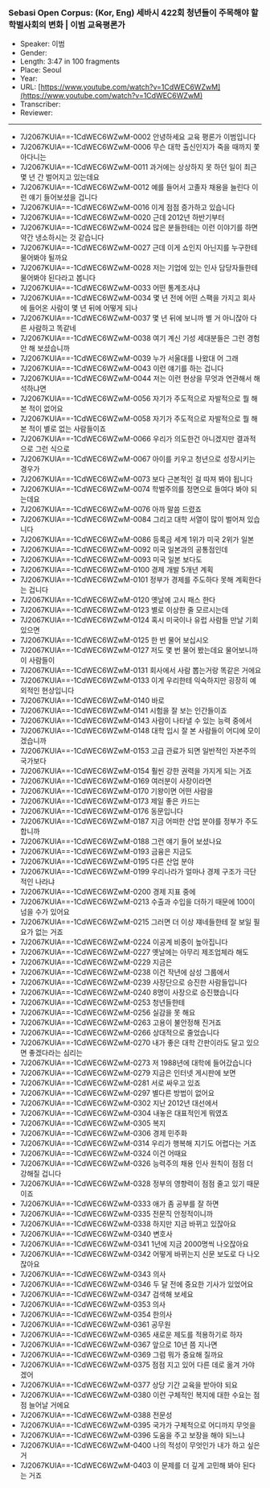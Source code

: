 ### Sebasi Open Corpus: (Kor, Eng) 세바시 422회 청년들이 주목해야 할 학벌사회의 변화 | 이범 교육평론가

- Speaker: 이범 
- Gender: 
- Length: 3:47 in 100 fragments
- Place: Seoul
- Year: 
- URL: [https://www.youtube.com/watch?v=1CdWEC6WZwM](https://www.youtube.com/watch?v=1CdWEC6WZwM)
- Transcriber: 
- Reviewer: 

---

- 7J2067KUIA==-1CdWEC6WZwM-0002 안녕하세요 교육 평론가 이범입니다
- 7J2067KUIA==-1CdWEC6WZwM-0006 무슨 대학 출신인지가 죽을 때까지 쫓아다니는
- 7J2067KUIA==-1CdWEC6WZwM-0011 과거에는 상상하지 못 하던 일이 최근 몇 년 간 벌어지고 있는데요
- 7J2067KUIA==-1CdWEC6WZwM-0012 예를 들어서 고졸자 채용을 늘린다 이런 얘기 들어보셨을 겁니다
- 7J2067KUIA==-1CdWEC6WZwM-0016 이게 점점 증가하고 있습니다
- 7J2067KUIA==-1CdWEC6WZwM-0020 근데 2012년 하반기부터
- 7J2067KUIA==-1CdWEC6WZwM-0024 많은 분들한테는 이런 이야기를 하면 약간 냉소하시는 것 같습니다
- 7J2067KUIA==-1CdWEC6WZwM-0027 근데 이게 쇼인지 아닌지를 누구한테 물어봐야 될까요
- 7J2067KUIA==-1CdWEC6WZwM-0028 저는 기업에 있는 인사 담당자들한테 물어봐야 된다라고 봅니다
- 7J2067KUIA==-1CdWEC6WZwM-0033 어떤 통계조사냐
- 7J2067KUIA==-1CdWEC6WZwM-0034 몇 년 전에 어떤 스팩을 가지고 회사에 들어온 사람이 몇 년 뒤에 어떻게 되나
- 7J2067KUIA==-1CdWEC6WZwM-0037 몇 년 뒤에 보니까 별 거 아니잖아 다른 사람하고 똑같네
- 7J2067KUIA==-1CdWEC6WZwM-0038 여기 계신 기성 세대분들은 그런 경험 안 해 보셨습니까
- 7J2067KUIA==-1CdWEC6WZwM-0039 누가 서울대를 나왔대 어 그래
- 7J2067KUIA==-1CdWEC6WZwM-0043 이런 얘기를 하는 겁니다
- 7J2067KUIA==-1CdWEC6WZwM-0044 저는 이런 현상을 무엇과 연관해서 해석하냐면
- 7J2067KUIA==-1CdWEC6WZwM-0056 자기가 주도적으로 자발적으로 뭘 해 본 적이 없어요
- 7J2067KUIA==-1CdWEC6WZwM-0058 자기가 주도적으로 자발적으로 뭘 해 본 적이 별로 없는 사람들이죠
- 7J2067KUIA==-1CdWEC6WZwM-0066 우리가 의도한건 아니겠지만 결과적으로 그런 식으로
- 7J2067KUIA==-1CdWEC6WZwM-0067 아이를 키우고 청년으로 성장시키는 경우가
- 7J2067KUIA==-1CdWEC6WZwM-0073 보다 근본적인 걸 따져 봐야 됩니다
- 7J2067KUIA==-1CdWEC6WZwM-0074 학벌주의를 정면으로 들여다 봐야 되는데요
- 7J2067KUIA==-1CdWEC6WZwM-0076 아까 말씀 드렸죠
- 7J2067KUIA==-1CdWEC6WZwM-0084 그리고 대학 서열이 많이 벌어져 있습니다
- 7J2067KUIA==-1CdWEC6WZwM-0086 등록금 세계 1위가 미국 2위가 일본
- 7J2067KUIA==-1CdWEC6WZwM-0092 미국 일본과의 공통점인데
- 7J2067KUIA==-1CdWEC6WZwM-0093 미국 일본 보다도
- 7J2067KUIA==-1CdWEC6WZwM-0100 경제 개발 5개년 계획
- 7J2067KUIA==-1CdWEC6WZwM-0101 정부가 경제를 주도하다 못해 계획한다는 겁니다
- 7J2067KUIA==-1CdWEC6WZwM-0120 옛날에 고시 패스 한다
- 7J2067KUIA==-1CdWEC6WZwM-0123 별로 이상한 줄 모르시는데
- 7J2067KUIA==-1CdWEC6WZwM-0124 혹시 미국이나 유럽 사람들 만날 기회 있으면
- 7J2067KUIA==-1CdWEC6WZwM-0125 한 번 물어 보십시오
- 7J2067KUIA==-1CdWEC6WZwM-0127 저도 몇 번 물어 봤는데요 물어보니까 이 사람들이
- 7J2067KUIA==-1CdWEC6WZwM-0131 회사에서 사람 뽑는거랑 똑같은 거에요
- 7J2067KUIA==-1CdWEC6WZwM-0133 이게 우리한테 익숙하지만 굉장히 예외적인 현상입니다
- 7J2067KUIA==-1CdWEC6WZwM-0140 바로
- 7J2067KUIA==-1CdWEC6WZwM-0141 시험을 잘 보는 인간들이죠
- 7J2067KUIA==-1CdWEC6WZwM-0143 사람이 나타낼 수 있는 능력 중에서
- 7J2067KUIA==-1CdWEC6WZwM-0148 대학 입시 잘 본 사람들이 어디에 모이겠습니까
- 7J2067KUIA==-1CdWEC6WZwM-0153 고급 관료가 되면 일반적인 자본주의 국가보다
- 7J2067KUIA==-1CdWEC6WZwM-0154 훨씬 강한 권력을 가지게 되는 거죠
- 7J2067KUIA==-1CdWEC6WZwM-0169 여러분이 사장이라면
- 7J2067KUIA==-1CdWEC6WZwM-0170 기왕이면 어떤 사람을
- 7J2067KUIA==-1CdWEC6WZwM-0173 제일 좋은 카드는
- 7J2067KUIA==-1CdWEC6WZwM-0176 동문입니다
- 7J2067KUIA==-1CdWEC6WZwM-0187 지금 어떠한 산업 분야를 정부가 주도합니까
- 7J2067KUIA==-1CdWEC6WZwM-0188 그런 얘기 들어 보셨나요
- 7J2067KUIA==-1CdWEC6WZwM-0193 금융은 지금도
- 7J2067KUIA==-1CdWEC6WZwM-0195 다른 산업 분야
- 7J2067KUIA==-1CdWEC6WZwM-0199 우리나라가 얼마나 경제 구조가 극단적인 나라냐
- 7J2067KUIA==-1CdWEC6WZwM-0200 경제 지표 중에
- 7J2067KUIA==-1CdWEC6WZwM-0213 수출과 수입을 더하기 때문에 100이 넘을 수가 있어요
- 7J2067KUIA==-1CdWEC6WZwM-0215 그러면 더 이상 쟤네들한테 잘 보일 필요가 없는 거죠
- 7J2067KUIA==-1CdWEC6WZwM-0224 이공계 비중이 높아집니다
- 7J2067KUIA==-1CdWEC6WZwM-0227 옛날에는 아무리 제조업체라 해도
- 7J2067KUIA==-1CdWEC6WZwM-0229 지금은
- 7J2067KUIA==-1CdWEC6WZwM-0238 이건 작년에 삼성 그룹에서
- 7J2067KUIA==-1CdWEC6WZwM-0239 사장단으로 승진한 사람들입니다
- 7J2067KUIA==-1CdWEC6WZwM-0240 8명이 사장으로 승진했습니다
- 7J2067KUIA==-1CdWEC6WZwM-0253 청년들한테
- 7J2067KUIA==-1CdWEC6WZwM-0256 실감을 못 해요
- 7J2067KUIA==-1CdWEC6WZwM-0263 고용이 불안정해 진거죠
- 7J2067KUIA==-1CdWEC6WZwM-0266 상대적으로 줄었습니다
- 7J2067KUIA==-1CdWEC6WZwM-0270 내가 좋은 대학 간판이라도 달고 있으면 좋겠다라는 심리는
- 7J2067KUIA==-1CdWEC6WZwM-0273 저 1988년에 대학에 들어갔습니다
- 7J2067KUIA==-1CdWEC6WZwM-0279 지금은 인터넷 게시판에 보면
- 7J2067KUIA==-1CdWEC6WZwM-0281 서로 싸우고 있죠
- 7J2067KUIA==-1CdWEC6WZwM-0297 별다른 방법이 없어요
- 7J2067KUIA==-1CdWEC6WZwM-0302 지난 2012년 대선에서
- 7J2067KUIA==-1CdWEC6WZwM-0304 내놓은 대표적인게 뭐였죠
- 7J2067KUIA==-1CdWEC6WZwM-0305 복지
- 7J2067KUIA==-1CdWEC6WZwM-0306 경제 민주화
- 7J2067KUIA==-1CdWEC6WZwM-0314 우리가 행복해 지기도 어렵다는 거죠
- 7J2067KUIA==-1CdWEC6WZwM-0324 이건 어때요
- 7J2067KUIA==-1CdWEC6WZwM-0326 능력주의 채용 인사 원칙이 점점 더 강해질 겁니다
- 7J2067KUIA==-1CdWEC6WZwM-0328 정부의 영향력이 점점 줄고 있기 때문이죠
- 7J2067KUIA==-1CdWEC6WZwM-0333 애가 좀 공부를 잘 하면
- 7J2067KUIA==-1CdWEC6WZwM-0335 전문직 안정적이니까
- 7J2067KUIA==-1CdWEC6WZwM-0338 하지만 지금 바뀌고 있잖아요
- 7J2067KUIA==-1CdWEC6WZwM-0340 변호사
- 7J2067KUIA==-1CdWEC6WZwM-0341 1년에 지금 2000명씩 나오잖아요
- 7J2067KUIA==-1CdWEC6WZwM-0342 어떻게 바뀌는지 신문 보도로 다 나오잖아요
- 7J2067KUIA==-1CdWEC6WZwM-0343 의사
- 7J2067KUIA==-1CdWEC6WZwM-0346 두 달 전에 중요한 기사가 있었어요
- 7J2067KUIA==-1CdWEC6WZwM-0347 검색해 보세요
- 7J2067KUIA==-1CdWEC6WZwM-0353 의사
- 7J2067KUIA==-1CdWEC6WZwM-0354 한의사
- 7J2067KUIA==-1CdWEC6WZwM-0361 공무원
- 7J2067KUIA==-1CdWEC6WZwM-0365 새로운 제도를 적용하기로 하자
- 7J2067KUIA==-1CdWEC6WZwM-0367 앞으로 10년 쯤 지나면
- 7J2067KUIA==-1CdWEC6WZwM-0369 그럼 뭐가 중요해 질까요
- 7J2067KUIA==-1CdWEC6WZwM-0375 점점 지고 있어 다른 데로 옮겨 가야 겠어
- 7J2067KUIA==-1CdWEC6WZwM-0377 상당 기간 교육을 받아야 되요
- 7J2067KUIA==-1CdWEC6WZwM-0380 이런 구체적인 복지에 대한 수요는 점점 늘어날 거에요
- 7J2067KUIA==-1CdWEC6WZwM-0388 전문성
- 7J2067KUIA==-1CdWEC6WZwM-0395 국가가 구체적으로 어디까지 무엇을
- 7J2067KUIA==-1CdWEC6WZwM-0396 도움을 주고 보장을 해야 되느냐
- 7J2067KUIA==-1CdWEC6WZwM-0400 나의 적성이 무엇인가 내가 하고 싶은 거
- 7J2067KUIA==-1CdWEC6WZwM-0403 이 문제를 더 깊게 고민해 봐야 된다는 거죠
